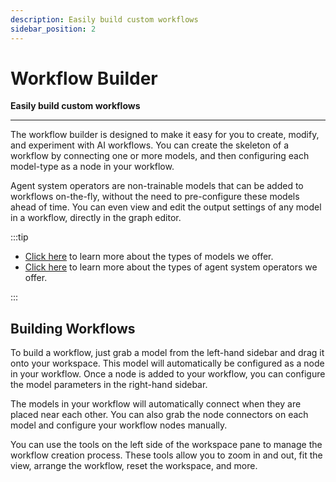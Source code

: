 ```yaml
---
description: Easily build custom workflows
sidebar_position: 2
---
```


# Workflow Builder

**Easily build custom workflows**
<hr />

The workflow builder is designed to make it easy for you to create, modify, and experiment with AI workflows.
You can create the skeleton of a workflow by connecting one or more models, and then configuring each model-type as a node in your workflow.  

Agent system operators are non-trainable models that can be added to workflows on-the-fly, without the need to pre-configure these models ahead of time. You can even view and edit the output settings of any model in a workflow, directly in the graph editor.

:::tip

- [Click here](https://docs.clarifai.com/portal-guide/model/model-types/) to learn more about the types of models we offer. 
- [Click here](https://docs.clarifai.com/portal-guide/agent-system-operators/) to learn more about the types of agent system operators we offer. 

:::

## Building Workflows

To build a workflow, just grab a model from the left-hand sidebar and drag it onto your workspace. This model will automatically be configured as a node in your workflow. Once a node is added to your workflow, you can configure the model parameters in the right-hand sidebar.

The models in your workflow will automatically connect when they are placed near each other. You can also grab the node connectors on each model and configure your workflow nodes manually.

You can use the tools on the left side of the workspace pane to manage the workflow creation process. These tools allow you to zoom in and out, fit the view, arrange the workflow, reset the workspace, and more.